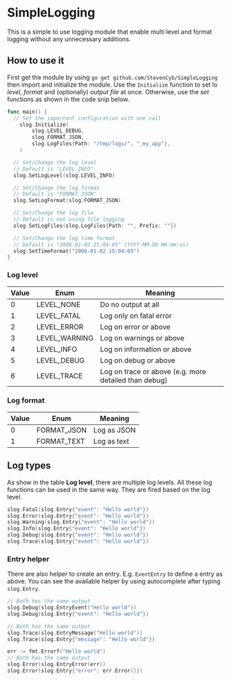 # SimpleLogging
This is a simple to use logging module that enable multi level and format logging without any unnecessary additions.

## How to use it
First get the module by using `go get github.com/StevenCyb/SimpleLogging` then import and initialize the module. 
Use the `Initialize` function to set lo *level*, *format* and (optionally) *output file* at once. 
Otherwise, use the *set* functions as shown in the code snip below.
```go
func main() {
  // Set the important configuration with one call
	slog.Initialize(
		slog.LEVEL_DEBUG,
		slog.FORMAT_JSON,
		slog.LogFiles{Path: "/tmp/logs/", "_my_app"},
	)

  // Set/Change the log level
  // Default is "LEVEL_INFO"
  slog.SetLogLevel(slog.LEVEL_INFO)

  // Set/Change the log format
  // Default is "FORMAT_JSON"
  slog.SetLogFormat(slog.FORMAT_JSON)

  // Set/Change the log file
  // Default is not using file logging
  slog.SetLogFiles(slog.LogFiles{Path: "", Prefix: ""})

  // Set/Change the log time format
  // Default is "2006-01-02 15:04:05" (YYYY-MM-DD HH:mm:ss)
  slog.SetTimeFormat("2006-01-02 15:04:05")
}
```

### Log level
| Value | Enum          | Meaning                                               |
|-------|---------------|-------------------------------------------------------|
| 0     | LEVEL_NONE    | Do no output at all                                   |
| 1     | LEVEL_FATAL   | Log only on fatal error                               |
| 2     | LEVEL_ERROR   | Log on error or above                                 |
| 3     | LEVEL_WARNING | Log on warnings or above                              |
| 4     | LEVEL_INFO    | Log on information or above                           |
| 5     | LEVEL_DEBUG   | Log on debug or above                                 |
| 6     | LEVEL_TRACE   | Log on trace or above (e.g. more detailed than debug) |

### Log format
| Value | Enum        | Meaning     |
|-------|-------------|-------------|
| 0     | FORMAT_JSON | Log as JSON |
| 1     | FORMAT_TEXT | Log as text |

## Log types
As show in the table **Log level**, there are multiple log levels.
All these log functions can be used in the same way.
They are fired based on the log level.
```go
slog.Fatal(slog.Entry{"event": "Hello world"})
slog.Error(slog.Entry{"event": "Hello world"})
slog.Warning(slog.Entry{"event": "Hello world"})
slog.Info(slog.Entry{"event": "Hello world"})
slog.Debug(slog.Entry{"event": "Hello world"})
slog.Trace(slog.Entry{"event": "Hello world"})
```

### Entry helper
There are also helper to create an entry.
E.g. `EventEntry` to define a entry as above.
You can see the available helper by using autocomplete after typing `slog.Entry`.
```go
// Both has the same output
slog.Debug(slog.EntryEvent("Hello world"))
slog.Debug(slog.Entry{"event": "Hello world"})

// Both has the same output
slog.Trace(slog.EntryMessage("Hello world"))
slog.Trace(slog.Entry{"message": "Hello world"})

err := fmt.Errorf("Hello world")
// Both has the same output
slog.Error(slog.EntryError(err))
slog.Error(slog.Entry{"error": err.Error()})
```